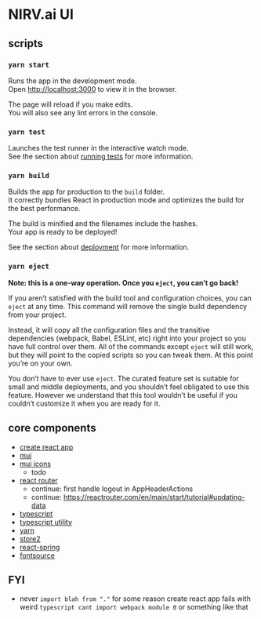 # NIRV.ai UI

## scripts

### `yarn start`

Runs the app in the development mode.\
Open [http://localhost:3000](http://localhost:3000) to view it in the browser.

The page will reload if you make edits.\
You will also see any lint errors in the console.

### `yarn test`

Launches the test runner in the interactive watch mode.\
See the section about [running tests](https://facebook.github.io/create-react-app/docs/running-tests) for more information.

### `yarn build`

Builds the app for production to the `build` folder.\
It correctly bundles React in production mode and optimizes the build for the best performance.

The build is minified and the filenames include the hashes.\
Your app is ready to be deployed!

See the section about [deployment](https://facebook.github.io/create-react-app/docs/deployment) for more information.

### `yarn eject`

**Note: this is a one-way operation. Once you `eject`, you can’t go back!**

If you aren’t satisfied with the build tool and configuration choices, you can `eject` at any time. This command will remove the single build dependency from your project.

Instead, it will copy all the configuration files and the transitive dependencies (webpack, Babel, ESLint, etc) right into your project so you have full control over them. All of the commands except `eject` will still work, but they will point to the copied scripts so you can tweak them. At this point you’re on your own.

You don’t have to ever use `eject`. The curated feature set is suitable for small and middle deployments, and you shouldn’t feel obligated to use this feature. However we understand that this tool wouldn’t be useful if you couldn’t customize it when you are ready for it.

## core components

- [create react app](https://create-react-app.dev/)
- [mui](https://mui.com/material-ui/)
- [mui icons](https://mui.com/material-ui/material-icons)
  - todo
- [react router](https://reactrouter.com/en/main)
  - continue: first handle logout in AppHeaderActions
  - continue: https://reactrouter.com/en/main/start/tutorial#updating-data
- [typescript](https://www.typescriptlang.org/)
- [typescript utility](https://www.typescriptlang.org/docs/handbook/utility-types.html)
- [yarn](https://yarnpkg.com)
- [store2](https://github.com/nbubna/store)
- [react-spring](https://react-spring.dev/)
- [fontsource](https://fontsource.org/)

## FYI

- never `import blah from "."` for some reason create react app fails with weird `typescript cant import webpack module 0` or something like that
